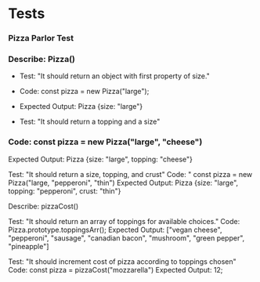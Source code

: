 

# Tests

### Pizza Parlor Test

### Describe: Pizza()

* Test: "It should return an object with first property of size."
* Code: const pizza = new Pizza("large");
* Expected Output: Pizza {size: "large"}

* Test: "It should return a topping and a size"
### Code: const pizza = new Pizza("large", "cheese")
Expected Output: Pizza {size: "large", topping: "cheese"}

Test: "It should return a size, topping, and crust"
Code: " const pizza = new Pizza("large, "pepperoni", "thin")
Expected Output: Pizza {size: "large", topping: "pepperoni", crust: "thin"}

Describe: pizzaCost()

Test: "It should return an array of toppings for available choices."
Code: Pizza.prototype.toppingsArr();
Expected Output: ["vegan cheese", "pepperoni", "sausage", "canadian bacon", "mushroom", "green pepper", "pineapple"]

Test: "It should increment cost of pizza according to toppings chosen"
Code: const pizza = pizzaCost("mozzarella")
Expected Output: 12;

